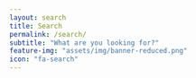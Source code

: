```yaml
---
layout: search
title: Search
permalink: /search/
subtitle: "What are you looking for?"
feature-img: "assets/img/banner-reduced.png"
icon: "fa-search"
---
```

